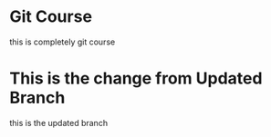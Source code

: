 # Git Course 
this is completely git course 

# This is the change from Updated Branch 
this is the updated branch 
